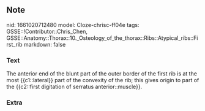 ## Note
nid: 1661020712480
model: Cloze-chrisc-ff04e
tags: GSSE::!Contributor::Chris_Chen, GSSE::Anatomy::Thorax::10._Osteology_of_the_thorax::Ribs::Atypical_ribs::First_rib
markdown: false

### Text
<div class='toggle'>
  The anterior end of the blunt part of the outer border of the
  first rib is at the most {{c1::lateral}} part of the convexity of
  the rib; this gives origin to part of the {{c2::first digitation
  of serratus anterior::muscle}}.
</div>

### Extra

